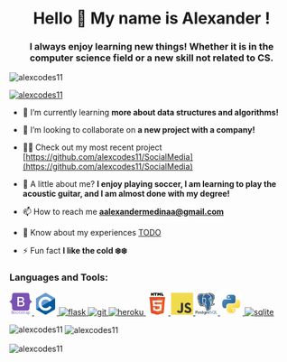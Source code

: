 <h1 align="center">Hello 👋 My name is Alexander !</h1>
<h3 align="center">I always enjoy learning new things! Whether it is in the computer science field or a new skill not related to CS.</h3>

<p align="left"> <img src="https://komarev.com/ghpvc/?username=alexcodes11&label=Profile%20views&color=0e75b6&style=flat" alt="alexcodes11" /> </p>

<p align="left"> <a href="https://github.com/ryo-ma/github-profile-trophy"><img src="https://github-profile-trophy.vercel.app/?username=alexcodes11" alt="alexcodes11" /></a> </p>

- 🌱 I’m currently learning **more about data structures and algorithms!**

- 👯 I’m looking to collaborate on **a new project with a company!**

- 👨‍💻 Check out my most recent project [https://github.com/alexcodes11/SocialMedia](https://github.com/alexcodes11/SocialMedia)

- 💬 A little about me? **I enjoy playing soccer, I am learning to play the acoustic guitar, and I am almost done with my degree!**

- 📫 How to reach me **aalexandermedinaa@gmail.com**

- 📄 Know about my experiences [TODO](TODO)

- ⚡ Fun fact **I like the cold ❄️❄️**


<h3 align="left">Languages and Tools:</h3>
<p align="left"> <a href="https://getbootstrap.com" target="_blank" rel="noreferrer"> <img src="https://raw.githubusercontent.com/devicons/devicon/master/icons/bootstrap/bootstrap-plain-wordmark.svg" alt="bootstrap" width="40" height="40"/> </a> <a href="https://www.cprogramming.com/" target="_blank" rel="noreferrer"> <img src="https://raw.githubusercontent.com/devicons/devicon/master/icons/c/c-original.svg" alt="c" width="40" height="40"/> </a> <a href="https://flask.palletsprojects.com/" target="_blank" rel="noreferrer"> <img src="https://www.vectorlogo.zone/logos/pocoo_flask/pocoo_flask-icon.svg" alt="flask" width="40" height="40"/> </a> <a href="https://git-scm.com/" target="_blank" rel="noreferrer"> <img src="https://www.vectorlogo.zone/logos/git-scm/git-scm-icon.svg" alt="git" width="40" height="40"/> </a> <a href="https://heroku.com" target="_blank" rel="noreferrer"> <img src="https://www.vectorlogo.zone/logos/heroku/heroku-icon.svg" alt="heroku" width="40" height="40"/> </a> <a href="https://www.w3.org/html/" target="_blank" rel="noreferrer"> <img src="https://raw.githubusercontent.com/devicons/devicon/master/icons/html5/html5-original-wordmark.svg" alt="html5" width="40" height="40"/> </a> <a href="https://developer.mozilla.org/en-US/docs/Web/JavaScript" target="_blank" rel="noreferrer"> <img src="https://raw.githubusercontent.com/devicons/devicon/master/icons/javascript/javascript-original.svg" alt="javascript" width="40" height="40"/> </a> <a href="https://www.postgresql.org" target="_blank" rel="noreferrer"> <img src="https://raw.githubusercontent.com/devicons/devicon/master/icons/postgresql/postgresql-original-wordmark.svg" alt="postgresql" width="40" height="40"/> </a> <a href="https://www.python.org" target="_blank" rel="noreferrer"> <img src="https://raw.githubusercontent.com/devicons/devicon/master/icons/python/python-original.svg" alt="python" width="40" height="40"/> </a> <a href="https://www.sqlite.org/" target="_blank" rel="noreferrer"> <img src="https://www.vectorlogo.zone/logos/sqlite/sqlite-icon.svg" alt="sqlite" width="40" height="40"/> </a> </p>

<p><img align="left" src="https://github-readme-stats.vercel.app/api/top-langs?username=alexcodes11&show_icons=true&locale=en&layout=compact" alt="alexcodes11" /></p>

<p>&nbsp;<img align="center" src="https://github-readme-stats.vercel.app/api?username=alexcodes11&show_icons=true&locale=en" alt="alexcodes11" /></p>

<p><img align="center" src="https://github-readme-streak-stats.herokuapp.com/?user=alexcodes11&" alt="alexcodes11" /></p>

